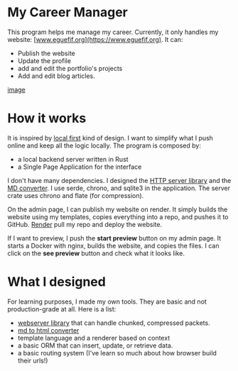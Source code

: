 # My Career Manager

This program helps me manage my career. Currently, it only handles my website: [www.eguefif.org](https://www.eguefif.org).
It can:
* Publish the website
* Update the profile
* add and edit the portfolio's projects
* Add and edit blog articles.

[image](./manager.gif)

# How it works
It is inspired by [local first](https://localfirstweb.dev/) kind of design. I want to simplify what I push online and keep all the logic locally.
The program is composed by:
* a local backend server written in Rust
* a Single Page Application for the interface

I don't have many dependencies. I designed the [HTTP server library](https://github.com/eguefif/webserv-rs/) and the [MD converter](https://github.com/eguefif/md_to_html/).
I use serde, chrono, and sqlite3 in the application. The server crate uses chrono and flate (for compression).

On the admin page, I can publish my website on render. It simply builds the website using my templates, copies everything into a repo, and pushes it to GitHub. [Render](https://render.com/) pull my repo and deploy the website.

If I want to preview, I push the __start preview__ button on my admin page. It starts a Docker with nginx, builds the website, and copies the files. I can click on the __see preview__ button and check what it looks like.

# What I designed
For learning purposes, I made my own tools. They are basic and not production-grade at all. Here is a list:
* [webserver library](https://github.com/eguefif/webserv-rs) that can handle chunked, compressed packets.
* [md to html converter](https://github.com/eguefif/md_to_html)
* template language and a renderer based on context
* a basic ORM that can insert, update, or retrieve data.
* a basic routing system (I've learn so much about how browser build their urls!)

